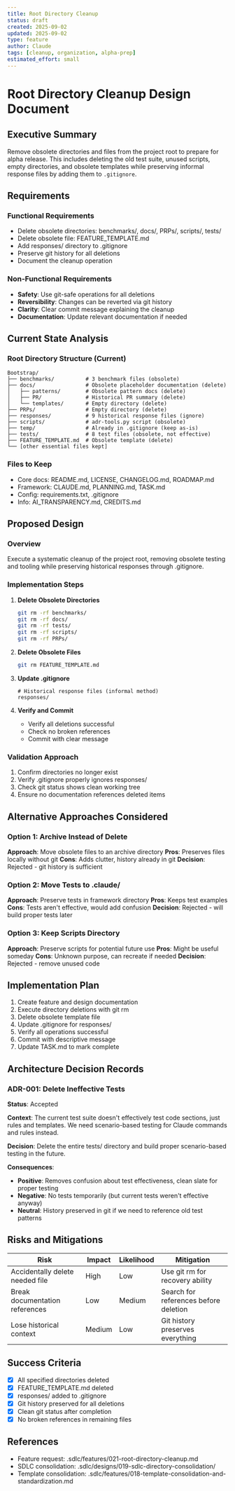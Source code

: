 ```yaml
---
title: Root Directory Cleanup
status: draft
created: 2025-09-02
updated: 2025-09-02
type: feature
author: Claude
tags: [cleanup, organization, alpha-prep]
estimated_effort: small
---
```


# Root Directory Cleanup Design Document

## Executive Summary

Remove obsolete directories and files from the project root to prepare for alpha release. This includes deleting the old test suite, unused scripts, empty directories, and obsolete templates while preserving informal response files by adding them to `.gitignore`.

## Requirements

### Functional Requirements
- Delete obsolete directories: benchmarks/, docs/, PRPs/, scripts/, tests/
- Delete obsolete file: FEATURE_TEMPLATE.md
- Add responses/ directory to .gitignore
- Preserve git history for all deletions
- Document the cleanup operation

### Non-Functional Requirements
- **Safety**: Use git-safe operations for all deletions
- **Reversibility**: Changes can be reverted via git history
- **Clarity**: Clear commit message explaining the cleanup
- **Documentation**: Update relevant documentation if needed

## Current State Analysis

### Root Directory Structure (Current)
```
Bootstrap/
├── benchmarks/          # 3 benchmark files (obsolete)
├── docs/                # Obsolete placeholder documentation (delete)
│   ├── patterns/        # Obsolete pattern docs (delete)
│   ├── PR/              # Historical PR summary (delete)
│   └── templates/       # Empty directory (delete)
├── PRPs/                # Empty directory (delete)
├── responses/           # 9 historical response files (ignore)
├── scripts/             # adr-tools.py script (obsolete)
├── temp/                # Already in .gitignore (keep as-is)
├── tests/               # 8 test files (obsolete, not effective)
├── FEATURE_TEMPLATE.md  # Obsolete template (delete)
└── [other essential files kept]
```

### Files to Keep
- Core docs: README.md, LICENSE, CHANGELOG.md, ROADMAP.md
- Framework: CLAUDE.md, PLANNING.md, TASK.md
- Config: requirements.txt, .gitignore
- Info: AI_TRANSPARENCY.md, CREDITS.md

## Proposed Design

### Overview

Execute a systematic cleanup of the project root, removing obsolete testing and tooling while preserving historical responses through .gitignore.

### Implementation Steps

1. **Delete Obsolete Directories**
   ```bash
   git rm -rf benchmarks/
   git rm -rf docs/
   git rm -rf tests/
   git rm -rf scripts/
   git rm -rf PRPs/
   ```

2. **Delete Obsolete Files**
   ```bash
   git rm FEATURE_TEMPLATE.md
   ```

3. **Update .gitignore**
   ```
   # Historical response files (informal method)
   responses/
   ```

4. **Verify and Commit**
   - Verify all deletions successful
   - Check no broken references
   - Commit with clear message

### Validation Approach

1. Confirm directories no longer exist
2. Verify .gitignore properly ignores responses/
3. Check git status shows clean working tree
4. Ensure no documentation references deleted items

## Alternative Approaches Considered

### Option 1: Archive Instead of Delete
**Approach**: Move obsolete files to an archive directory
**Pros**: Preserves files locally without git
**Cons**: Adds clutter, history already in git
**Decision**: Rejected - git history is sufficient

### Option 2: Move Tests to .claude/
**Approach**: Preserve tests in framework directory
**Pros**: Keeps test examples
**Cons**: Tests aren't effective, would add confusion
**Decision**: Rejected - will build proper tests later

### Option 3: Keep Scripts Directory
**Approach**: Preserve scripts for potential future use
**Pros**: Might be useful someday
**Cons**: Unknown purpose, can recreate if needed
**Decision**: Rejected - remove unused code

## Implementation Plan

1. Create feature and design documentation
2. Execute directory deletions with git rm
3. Delete obsolete template file
4. Update .gitignore for responses/
5. Verify all operations successful
6. Commit with descriptive message
7. Update TASK.md to mark complete

## Architecture Decision Records

### ADR-001: Delete Ineffective Tests

**Status**: Accepted

**Context**: The current test suite doesn't effectively test code sections, just rules and templates. We need scenario-based testing for Claude commands and rules instead.

**Decision**: Delete the entire tests/ directory and build proper scenario-based testing in the future.

**Consequences**:
- **Positive**: Removes confusion about test effectiveness, clean slate for proper testing
- **Negative**: No tests temporarily (but current tests weren't effective anyway)
- **Neutral**: History preserved in git if we need to reference old test patterns

## Risks and Mitigations

| Risk | Impact | Likelihood | Mitigation |
|------|--------|------------|------------|
| Accidentally delete needed file | High | Low | Use git rm for recovery ability |
| Break documentation references | Low | Medium | Search for references before deletion |
| Lose historical context | Medium | Low | Git history preserves everything |

## Success Criteria

- [x] All specified directories deleted
- [x] FEATURE_TEMPLATE.md deleted
- [x] responses/ added to .gitignore
- [x] Git history preserved for all deletions
- [x] Clean git status after completion
- [x] No broken references in remaining files

## References

- Feature request: .sdlc/features/021-root-directory-cleanup.md
- SDLC consolidation: .sdlc/designs/019-sdlc-directory-consolidation/
- Template consolidation: .sdlc/features/018-template-consolidation-and-standardization.md